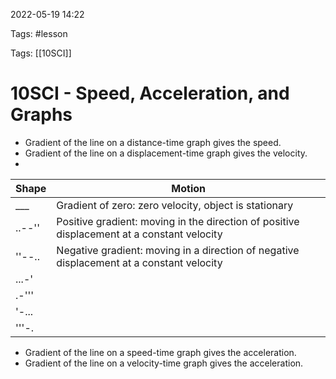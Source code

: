 2022-05-19 14:22

Tags: #lesson 

Tags: [[10SCI]]

# 10SCI - Speed, Acceleration, and Graphs
- Gradient of the line on a distance-time graph gives the speed.
- Gradient of the line on a displacement-time graph gives the velocity.
- 
Shape | Motion
--- | ---
___ | Gradient of zero: zero velocity, object is stationary
..--'' | Positive gradient: moving in the direction of positive displacement at a constant velocity
''--.. | Negative gradient: moving in a direction of negative displacement at a constant velocity
...-' | 
.-''' |
'-... |
'''-. |
- Gradient of the line on a speed-time graph gives the acceleration.
- Gradient of the line on a velocity-time graph gives the acceleration.